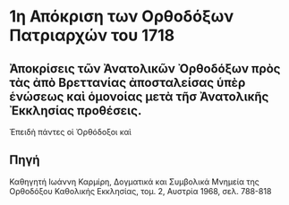 # 1η Απόκριση των Ορθοδόξων Πατριαρχών του 1718

## Ἀποκρίσεις τῶν Ἀνατολικῶν Ὀρθοδόξων πρὸς τὰς ἀπὸ Βρεττανίας ἀποσταλείσας ὑπὲρ ἑνώσεως καὶ ὁμονοίας μετὰ τῆσ Ἀνατολικῆς Ἐκκλησίας προθέσεις.

Ἐπειδὴ πάντες οἱ Ὀρθόδοξοι καὶ

## Πηγή

Καθηγητή Ιωάννη Καρμίρη, Δογματικά και Συμβολικά Μνημεία της Ορθοδόξου Καθολικής Εκκλησίας, τομ. 2, Αυστρία 1968, σελ. 788-818



